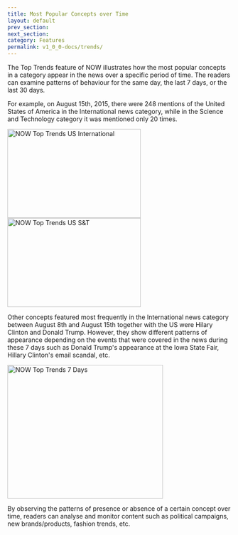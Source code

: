 ```yaml
---
title: Most Popular Concepts over Time
layout: default
prev_section:
next_section:
category: Features
permalink: v1_0_0-docs/trends/
---
```


The Top Trends feature of NOW illustrates how the most popular concepts in a category appear in the news over a specific period of time. The readers can examine patterns of behaviour for the same day, the last 7 days, or the last 30 days.

For example, on August 15th, 2015, there were 248 mentions of the United States of America in the International news category, while in the Science and Technology category it was mentioned only 20 times.

<img src="{{ site.baseurl }}/img/Top_Trends_US_Int.png" alt="NOW Top Trends US International" style="width:300px;height:200px; margin: 0 auto">

<img src="{{ site.baseurl }}/img/Top_Trends_US_ST.png" alt="NOW Top Trends US S&T" style="width:300px;height:200px; margin: 0 auto">

Other concepts featured most frequently in the International news category between August 8th and August 15th together with the US were Hilary Clinton and Donald Trump. However, they show different patterns of appearance depending on the events that were covered in the news during these 7 days such as Donald Trump's appearance at the Iowa State Fair, Hillary Clinton's email scandal, etc.

<img src="{{ site.baseurl }}/img/Top_Trends_7_Days.png" alt="NOW Top Trends 7 Days" style="width:350px;height:300px; margin: 0 auto">

By observing the patterns of presence or absence of a certain concept over time, readers can analyse and monitor content such as political campaigns, new brands/products, fashion trends, etc.

